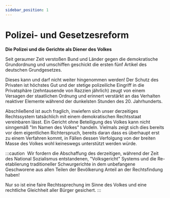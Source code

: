 ```yaml
---
sidebar_position: 1
---
```


# Polizei- und Gesetzesreform

**Die Polizei und die Gerichte als Diener des Volkes**

Seit geraumer Zeit verstoßen Bund und Länder gegen die demokratische Grundordnung und umschiffen geschickt die ersten fünf Artikel des deutschen Grundgesetzes.

Dieses kann und darf nicht weiter hingenommen werden! Der Schutz des Privaten ist höchstes Gut und der stetige polizeiliche Eingriff in die Privatsphäre (zehntausende von Razzien jährlich) zeugt von einem Versagen der staatlichen Ordnung und erinnert verstärkt an das Verhalten reaktiver Elemente während der dunkelsten Stunden des 20. Jahrhunderts.

Abschließend ist auch fraglich, inwiefern sich unser derzeitiges Rechtssystem tatsächlich mit einem demokratischen Rechtsstaat vereinbaren lässt. Ein Gericht ohne Beteiligung des Volkes kann nicht sinngemäß "Im Namen des Volkes" handeln. Vielmals zeigt sich dies bereits vor dem eigentlichen Richterspruch, bereits daran dass es überhaupt erst zu einem Verfahren kommt, in Fällen dessen Verfolgung von der breiten Masse des Volkes wohl keineswegs unterstützt werden würde.

:::caution ‎
Wir fordern die Abschaffung des derzeitigen, während der Zeit des National Sozialismus entstandenen, "Volksgericht" Systems und die Re-etablierung traditioneller Schwurgerichte in dem unbefangene Geschworene aus allen Teilen der Bevölkerung Anteil an der Rechtsfindung haben! 

Nur so ist eine faire Rechtssprechung im Sinne des Volkes und eine rechtliche Gleichheit aller Bürger gesichert.
:::
